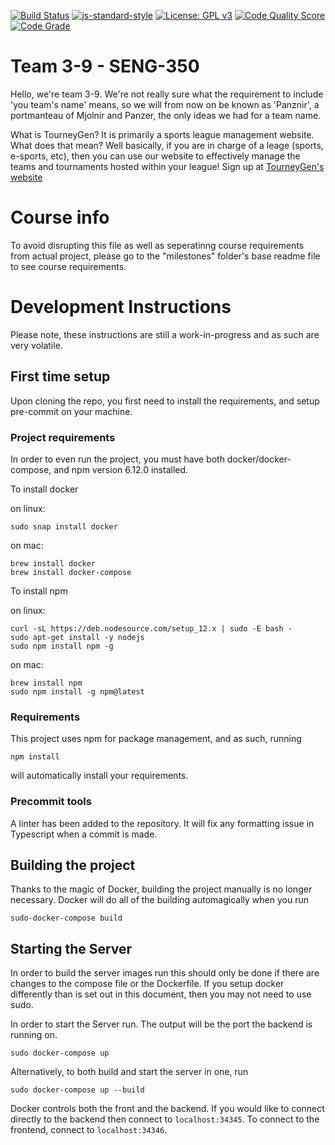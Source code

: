 [![Build Status](http://jenkins.theserverproject.com/buildStatus/icon?job=seng350f19-project-team-3-9%2Fmaster)](http://jenkins.theserverproject.com/job/seng350f19-project-team-3-9/job/master/)
[![js-standard-style](https://img.shields.io/badge/code%20style-standard-brightgreen.svg)](http://standardjs.com)
[![License: GPL v3](https://img.shields.io/badge/License-GPLv3-blue.svg)](https://www.gnu.org/licenses/gpl-3.0)
[![Code Quality Score](https://www.code-inspector.com/project/658/score/svg)](https://www.code-inspector.com/project/preferences/658)
[![Code Grade](https://www.code-inspector.com/project/658/status/svg)](https://www.code-inspector.com/project/preferences/658)

# Team 3-9  -  SENG-350
Hello, we're team 3-9. We're not really sure what the
requirement to include 'you team's name' means, so 
we will from now on be known as 'Panznir',
a portmanteau of Mjolnir and Panzer, the only
ideas we had for a team name.


What is TourneyGen? It is primarily a sports league
management website. What does that mean? Well basically, if you are
in charge of a leage (sports, e-sports, etc), then you can use our
website to effectively manage the teams and tournaments hosted within
your league! Sign up at [TourneyGen's website](http://tourneygen.theserverproject.com/)

# Course info
To avoid disrupting this file as well as seperatinng course 
requirements from actual project, please go to the "milestones" 
folder's base readme file to see course requirements.

# Development Instructions
Please note, these instructions are still a work-in-progress
and as such are very volatile.

## First time setup
Upon cloning the repo, you first need to install the
requirements, and setup pre-commit on your machine.

### Project requirements
In order to even run the project, you must have both docker/docker-compose,
and npm version 6.12.0 installed.

To install docker

on linux:
``` commandline
sudo snap install docker
```

on mac:
``` commandline
brew install docker
brew install docker-compose
```

To install npm

on linux:
``` commandline
curl -sL https://deb.nodesource.com/setup_12.x | sudo -E bash -
sudo apt-get install -y nodejs
sudo npm install npm -g
```

on mac:
``` commandline
brew install npm
sudo npm install -g npm@latest
```

### Requirements
This project uses npm for package management, and as
such, running 
``` commandline
npm install
```
will automatically install your requirements.

### Precommit tools
A linter has been added to the repository. It will fix any formatting issue in Typescript when a commit is made.

## Building the project
Thanks to the magic of Docker, building the project manually is no longer
necessary. Docker will do all of the building automagically when you run
``` commandline
sudo-docker-compose build
```

## Starting the Server
In order to build the server images run this should only be done if there are changes to the compose file or the Dockerfile.
If you setup docker differently than is set out in this document, then you may not need to use sudo.

In order to start the Server run. The output will be the port the backend is running on.
```commandline
sudo docker-compose up
```

Alternatively, to both build and start the server in one, run
``` commandline
sudo docker-compose up --build
```

Docker controls both the front and the backend. If you would like to connect directly to the backend
then connect to `localhost:34345`. To connect to the frontend, connect to `localhost:34346`.


